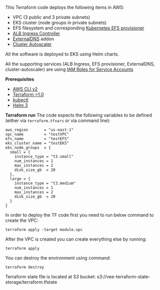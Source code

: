 This Terraform code deploys the following items in AWS:
- VPC (3 public and 3 private subnets)
- EKS cluster (node groups in private subnets)
- EFS filesystem and corresponding [Kubernetes EFS provisioner](https://docs.aws.amazon.com/eks/latest/userguide/efs-csi.html)
- [ALB Ingress Controller](https://docs.aws.amazon.com/eks/latest/userguide/aws-load-balancer-controller.html)
- [ExternalDNS](https://aws.amazon.com/premiumsupport/knowledge-center/eks-set-up-externaldns) addon
- [Cluster Autoscaler](https://github.com/kubernetes/autoscaler/tree/master/charts/cluster-autoscaler)

All the software is deployed to EKS using Helm charts.

All the supporting services (ALB Ingress, EFS provisioner, ExternalDNS, cluster-autoscaler) are using [IAM Roles for Service Accounts](https://docs.aws.amazon.com/eks/latest/userguide/iam-roles-for-service-accounts.html)

**Prerequisites**
- [AWS CLI v2](https://docs.aws.amazon.com/cli/latest/userguide/getting-started-install.html)
- [Terraform >1.0](https://www.terraform.io/downloads)
- [kubectl](https://kubernetes.io/docs/tasks/tools/#kubectl)
- [Helm 3](https://helm.sh/docs/intro/install/)

**Terraform run**
The code expects the following variables to be defined (either via `terraform.tfvars` or via command line):
```
aws_region       = "us-east-1"
vpc_name         = "testVPC"
efs_name         = "testEFS"
eks_cluster_name = "testEKS"
eks_node_groups  = {
  small = {
    instance_type = "t3.small"
    num_instances = 1
    max_instances = 2
    disk_size_gb  = 20
  },
  large = {
    instance_type = "t3.medium"
    num_instances = 1
    max_instances = 2
    disk_size_gb  = 20
  }
}
```

In order to deploy the TF code first you need to run below command to create the VPC:
```
terraform apply -target module.vpc
```
After the VPC is created you can create everything else by running:
```
terraform apply
```
You can destroy the environment using command:
```
terraform destroy
```

Terraform state file is located at S3 bucket: s3://vee-terraform-state-storage/terraform.tfstate
